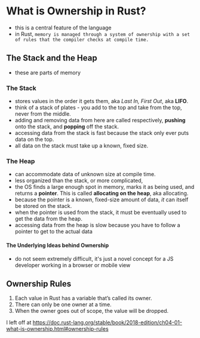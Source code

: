 # What is Ownership in Rust?

- this is a central feature of the language
- in Rust, `memory is managed through a system of ownership with a set of rules that the compiler checks at compile time.`

## The Stack and the Heap

- these are parts of memory

### The Stack

- stores values in the order it gets them, aka *Last In, First Out*, aka **LIFO**.
- think of a stack of plates - you add to the top and take from the top, never from the middle.
- adding and removing data from here are called respectively, **pushing** onto the stack, and **popping** off the stack.
- accessing data from the stack is fast because the stack only ever puts data on the top.
- all data on the stack must take up a known, fixed size.

### The Heap

- can accommodate data of unknown size at compile time.
- less organized than the stack, or more complicated,
- the OS finds a large enough spot in memory, marks it as being used, and returns a **pointer**. This is called **allocating on the heap**, aka allocating.
- because the pointer is a known, fixed-size amount of data, *it* can itself be stored on the stack.
- when the pointer is used from the stack, it must be eventually used to get the data from the heap.
- accessing data from the heap is slow because you have to follow a pointer to get to the actual data

#### The Underlying Ideas behind Ownership

- do not seem extremely difficult, it's just a novel concept for a JS developer working in a browser or mobile view

## Ownership Rules

1. Each value in Rust has a variable that’s called its owner.
2. There can only be one owner at a time.
3. When the owner goes out of scope, the value will be dropped.

I left off at https://doc.rust-lang.org/stable/book/2018-edition/ch04-01-what-is-ownership.html#ownership-rules
